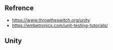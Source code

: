 ## Refrence
- https://www.throwtheswitch.org/unity
- https://embetronicx.com/unit-testing-tutorials/
## Unity
